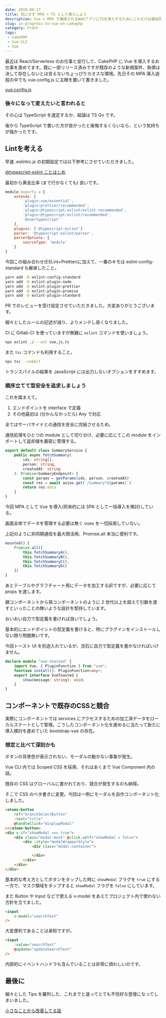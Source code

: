 ```yaml
---
date: 2019-09-17
title: 気にせず MPA + TS として導入しよう
description: Vue + MPA で構成されるWebアプリにTSを導入するためにこれだけは最低限守っていることなどを話しました。
slug: in-progress-to-vue-on-cakephp
category: Front
tags: 
 - CakePHP
 - Vue-CLI
 - Vue
---
```


最近は React/Serverless のお仕事と並行して、CakePHP に Vue を導入するお仕事を進めてます。既に一部リリース済みですが既存のような新規案件、負債は決して存在しないとは言えないちょっぴりカオスな環境。先日その MPA 導入過程の中でも vue.config.js に主眼を置いて書きました。

<a class="link-preview" href="https://webneko.dev/posts/vue-config-and-more">vue.config.js</a>

### 後々になって変えたいと言われると

その心は TypeScript を選定するか、結論は TS Go です。

後から TypeScript で書いた方が良かったと後悔するくらいなら、という気持ちが強かったです。

## Lintを考える

早速 .eslintrc.js の初期設定では以下参考にさせていただきました。

<a class="link-preview" href="https://teppeis.hatenablog.com/entry/2019/02/typescript-eslint">@typescript-eslint ことはじめ</a>

最初から黄金比率 (まで行かなくても) 良いです。

```js
module.exports = {
    extends: [
        'plugin:vue/essential',
        'plugin:prettier/recommended',
        'plugin:@typescript-eslint/eslint-recommended',
        'plugin:@typescript-eslint/recommended',
        '@vue/typescript'
    ],
    plugins: ['@typescript-eslint']
    parser: '@typescript-eslint/parser',
    parserOptions: {
        sourceType: 'module'
    }
}
```

今回この組み合わせ(ESLint+Prettier)に加えて、一番のキモは eslint-config-standard も継承したこと。

```bash
yarn add -D eslint-config-standard
yarn add -D eslint-plugin-node
yarn add -D eslint-plugin-prettier
yarn add -D eslint-plugin-promise
yarn add -D eslint-plugin-standard
```

PR でのレビューを受け設定させていただきました。大変ありがとうございます。

細々としたルールの記述が減り、よりメンテし易くなりました。

CI に Gitlab-CI を使っていますが無難に `eslint` コマンドを使いましょう。

```bash
npx eslint ./ --ext vue,js,ts
```

また `tsc` コマンドも利用すること。

```bash
npx tsc --noEmit
```

トランスパイルの結果を JavaScript には出力しないオプションをすすめます。

### 順序立てて型安全を追求しましょう

これを踏まえて。

1. エンドポイントを interface で定義
2. その他最初は (分かんなかったら) Any で対応

全てはサーバサイドとの通信を安全に完結させるため。

通信処理をひとつの module として切り分け、必要に応じてこの module をインポートして返却値を厳密に管理する。

```ts
export default class SummaryService {
    public async fetchSummary(
        ids: string[],
        person: string,
        createdAt: string
    ): Promise<SummaryEndpoint> {
        const params = getParams(ids, person, createdAt)
        const res = await axios.get(`/summary?${params}`)
        return res.data
    }
}
```

今回 MPA として Vue を導入(将来的には SPA として一括導入を検討)している。

画面全体でデータを管理する必要は無く vuex を一切採用していない。

上記のように非同期通信を最大限活用、Promise.all 本当に便利です。

```ts
mounted() {
    Promise.all([
        this.fetchSummaryA(),
        this.fetchSummaryB(),
        this.fetchSummaryC(),
        this.fetchSummaryD()
    ])
}
```

あとテーブルやグラフチャート用にデータを加工する訳ですが、必要に応じて props を渡します。

親コンポーネントから孫コンポーネントのように 2 世代以上を超えて引数を渡すといったことの無いような設計を堅持しています。

おいおい自力で型定義を書ければ良いでしょう。

基本的にエンドポイントの型定義を書けると、特にプラグインをインストールしない限り問題無いです。

今回トースト UI を別途入れているが、流石に自力で型定義を書かなければいけません。

```ts
declare module "vue-toasted" {
    import Vue, { PluginFunction } from "vue";
    function install(): PluginFunction<any>;
    export interface VueToasted {
        show(message: string): void;
    }
}
```

## コンポーネントで既存のCSSと競合

実際にコンポーネントでは services にアクセスするための加工済データをローカルステートとして管理。こうしたコンポーネント化を進めるに当たって新たに導入検討を進めていた bootstrap-vue の存在。

### 想定と比べて深刻かも

ボタンの背景色が表示されない、モーダルの動かない事象が発生。

Vue CLI 内では Scoped CSS を採用、それはあくまで Vue Component 内の話。

既存の CSS はグローバルに書かれており、競合が発生するのも納得。

そこで CSS のベタ書きに変更。今回は一例にモーダルを自作コンポーネント化しました。

```html
<atoms-button
    ref="branchSelectButton"
    :text="title"
    @handleClick="displayModal"
></atoms-button>
<div v-if="showModal === true">
    <div class="modal-mask" @click.self="showModal = false">
        <div :style="modalWrapperStyle">
            <div class="modal-container">

            </div>
        </div>
    </div>
</div>
```

基本的な考え方としてボタンをタップした時に `showModal` フラグを `true` にする一方で、マスク領域をタップすると `showModal` フラグを `false` にしています。

また Button や Input などで使える v-model をあえてプロジェクト内で使わない方針を立てました。

```html
<input
    v-model="searchText"
/>
```

大変便利であることは承知ですが。

```html
<input
    :value="searchText"
    @update="updateSearchText"
/>
```

内部的にイベントハンドラも含んでいることは非常に煩わしいのです。

## 最後に

細々とした Tips を羅列した、これまでと違ってとても不恰好な登壇になってしまいました。

<a class="link-preview" href="https://slides.com/jiyuujin/20190918#/">小さなことから改善してる話</a>
